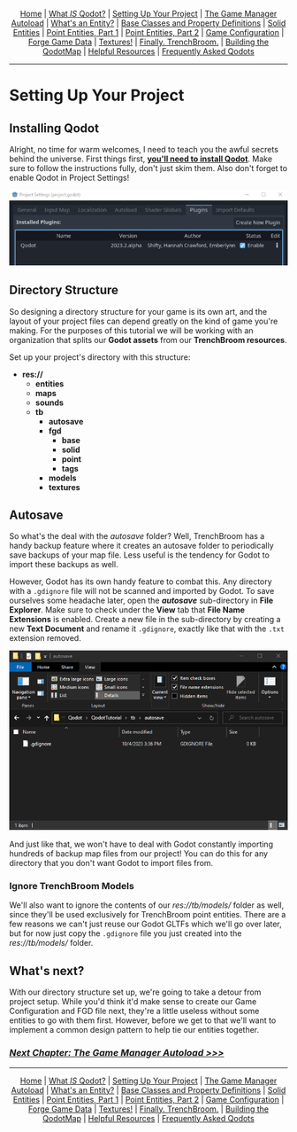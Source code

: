 <p align=center>
<a href="../readme.md">Home</a> |
<a href="qodot.md">What <i>IS</i> Qodot?</a> | 
<a href="setup.md">Setting Up Your Project</a> | 
<a href="gamemanager.md">The Game Manager Autoload</a> | 
<a href="entities.md">What's an Entity?</a> | 
<a href="baseclass.md">Base Classes and Property Definitions</a> | 
<a href="solidclass.md">Solid Entities</a> | 
<a href="pointclass.md">Point Entities, Part 1</a> | 
<a href="pointclass2.md">Point Entities, Part 2</a> | 
<a href="gameconfig.md">Game Configuration</a> | 
<a href="fgd.md">Forge Game Data</a> | 
<a href="textures.md">Textures!</a> | 
<a href="trenchbroom.md">Finally. TrenchBroom.</a> | 
<a href="qodotmap.md">Building the QodotMap</a> | 
<a href="resources.md">Helpful Resources</a> |
<a href="faq.md">Frequently Asked Qodots</a> 
</p>

---

# Setting Up Your Project

## Installing Qodot

Alright, no time for warm welcomes, I need to teach you the awful secrets behind the universe. First things first, **[you'll need to install Qodot](https://github.com/QodotPlugin/Qodot/)**. Make sure to follow the instructions fully, don't just skim them. Also don't forget to enable Qodot in Project Settings!

<p align=center><img src="../images/setup00.png"><br>

## Directory Structure

So designing a directory structure for your game is its own art, and the layout of your project files can depend greatly on the kind of game you're making. For the purposes of this tutorial we will be working with an organization that splits our **Godot assets** from our **TrenchBroom resources**.

Set up your project's directory with this structure:

- **res://**
    - **entities**
    - **maps**
    - **sounds**
    - **tb**
        - **autosave**
        - **fgd**
            - **base**
            - **solid**
            - **point**
            - **tags**
        - **models**
        - **textures**

## Autosave
So what's the deal with the _autosave_ folder? Well, TrenchBroom has a handy backup feature where it creates an autosave folder to periodically save backups of your map file. Less useful is the tendency for Godot to import these backups as well.

However, Godot has its own handy feature to combat this. Any directory with a `.gdignore` file will not be scanned and imported by Godot. To save ourselves some headache later, open the **_autosave_** sub-directory in **File Explorer**. Make sure to check under the **View** tab that **File Name Extensions** is enabled. Create a new file in the sub-directory by creating a new **Text Document** and rename it `.gdignore`, exactly like that with the `.txt` extension removed.<br>

<p align=center><img src="../images/gdignore.png"><br>

And just like that, we won't have to deal with Godot constantly importing hundreds of backup map files from our project! You can do this for any directory that you don't want Godot to import files from.

### Ignore TrenchBroom Models

We'll also want to ignore the contents of our _res://tb/models/_ folder as well, since they'll be used exclusively for TrenchBroom point entities. There are a few reasons we can't just reuse our Godot GLTFs which we'll go over later, but for now just copy the `.gdignore` file you just created into the _res://tb/models/_ folder.

## What's next?

With our directory structure set up, we're going to take a detour from project setup. While you'd think it'd make sense to create our Game Configuration and FGD file next, they're a little useless without some entities to go with them first. However, before we get to that we'll want to implement a common design pattern to help tie our entities together.

### [**_Next Chapter: The Game Manager Autoload >>>_**](gamemanager.md)

---

<p align=center>
<a href="../readme.md">Home</a> |
<a href="qodot.md">What <i>IS</i> Qodot?</a> | 
<a href="setup.md">Setting Up Your Project</a> | 
<a href="gamemanager.md">The Game Manager Autoload</a> | 
<a href="entities.md">What's an Entity?</a> | 
<a href="baseclass.md">Base Classes and Property Definitions</a> | 
<a href="solidclass.md">Solid Entities</a> | 
<a href="pointclass.md">Point Entities, Part 1</a> | 
<a href="pointclass2.md">Point Entities, Part 2</a> | 
<a href="gameconfig.md">Game Configuration</a> | 
<a href="fgd.md">Forge Game Data</a> | 
<a href="textures.md">Textures!</a> | 
<a href="trenchbroom.md">Finally. TrenchBroom.</a> | 
<a href="qodotmap.md">Building the QodotMap</a> | 
<a href="resources.md">Helpful Resources</a> |
<a href="faq.md">Frequently Asked Qodots</a> 
</p>